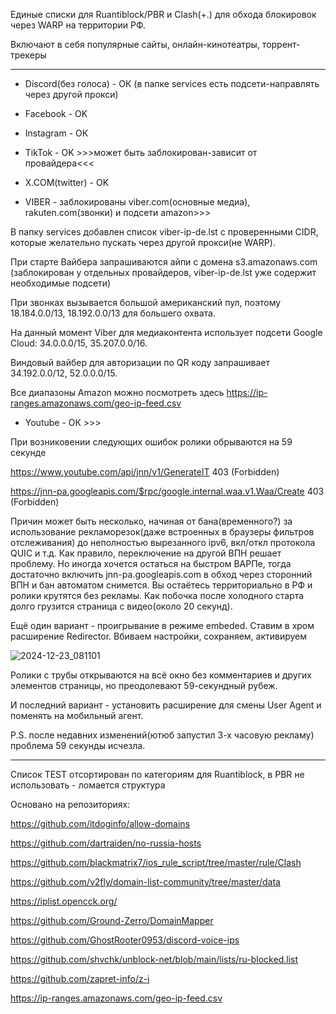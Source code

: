 
Единые списки для Ruantiblock/PBR и Clash(+.) для обхода блокировок через WARP на территории РФ.

Включают в себя популярные сайты, онлайн-кинотеатры, торрент-трекеры

---
- Discord(без голоса) - ОК (в папке services есть подсети-направлять через другой прокси)

- Facebook - OK

- Instagram - ОК

- TikTok - OK >>>может быть заблокирован-зависит от провайдера<<<

- X.COM(twitter) - OK

- VIBER - заблокированы viber.com(основные медиа), rakuten.com(звонки) и подсети amazon>>>

В папку services добавлен список viber-ip-de.lst с проверенными CIDR, которые желательно пускать через другой прокси(не WARP).

При старте Вайбера запрашиваются айпи с домена s3.amazonaws.com (заблокирован у отдельных провайдеров, viber-ip-de.lst уже содержит необходимые подсети)

При звонках вызывается большой американский пул, поэтому 18.184.0.0/13, 18.192.0.0/13 для большего охвата.

На данный момент Viber для медиаконтента использует подсети Google Cloud: 34.0.0.0/15, 35.207.0.0/16.

Виндовый вайбер для авторизации по QR коду запрашивает 34.192.0.0/12, 52.0.0.0/15.

Все диапазоны Amazon можно посмотреть здесь https://ip-ranges.amazonaws.com/geo-ip-feed.csv

- Youtube - ОК >>>

При возниковении следующих ошибок ролики обрываются на 59 секунде

https://www.youtube.com/api/jnn/v1/GenerateIT 403 (Forbidden)

https://jnn-pa.googleapis.com/$rpc/google.internal.waa.v1.Waa/Create 403 (Forbidden)

Причин может быть несколько, начиная от бана(временного?) за использование рекламорезок(даже встроенных в браузеры фильтров отслеживания) до неполностью вырезанного ipv6, вкл/откл протокола QUIC и т.д.
Как правило, переключение на другой ВПН решает проблему. Но иногда хочется остаться на быстром ВАРПе, тогда достаточно включить jnn-pa.googleapis.com в обход через сторонний ВПН и бан автоматом снимется. Вы остаётесь территориально в РФ и ролики крутятся без рекламы. Как побочка после холодного старта долго грузится страница с видео(около 20 секунд).

Ещё один вариант - проигрывание в режиме embeded.
Ставим в хром расширение Redirector. Вбиваем настройки, сохраняем, активируем

![2024-12-23_081101](https://github.com/user-attachments/assets/c57c29db-ecac-48a8-9b38-06172da93ef2)

Ролики с трубы открываются на всё окно без комментариев и других элементов страницы, но преодолевают 59-секундный рубеж.

И последний вариант - установить расширение для смены User Agent и поменять на мобильный агент.

P.S. после недавних изменений(ютюб запустил 3-х часовую рекламу) проблема 59 секунды исчезла.

---
Список TEST отсортирован по категориям для Ruantiblock, в PBR не использовать - ломается структура


Основано на репозиториях:

https://github.com/itdoginfo/allow-domains

https://github.com/dartraiden/no-russia-hosts

https://github.com/blackmatrix7/ios_rule_script/tree/master/rule/Clash

https://github.com/v2fly/domain-list-community/tree/master/data

https://iplist.opencck.org/

https://github.com/Ground-Zerro/DomainMapper

https://github.com/GhostRooter0953/discord-voice-ips

https://github.com/shvchk/unblock-net/blob/main/lists/ru-blocked.list

https://github.com/zapret-info/z-i

https://ip-ranges.amazonaws.com/geo-ip-feed.csv
